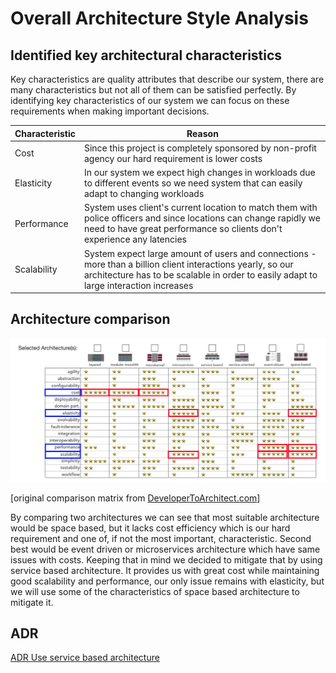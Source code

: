 # Overall Architecture Style Analysis


## Identified key architectural characteristics

Key characteristics are quality attributes that describe our system, there are many characteristics but not all of them can be satisfied perfectly. By identifying key characteristics of our system we can focus on these requirements when making important decisions.

| Characteristic | Reason                                                                                                                                                                                                              |
| -------------  |---------------------------------------------------------------------------------------------------------------------------------------------------------------------------------------------------------------------|
| Cost           | Since this project is completely sponsored by non-profit agency our hard requirement is lower costs                                                                                                                 |
| Elasticity     | In our system we expect high changes in workloads due to different events so we need system that can easily adapt to changing workloads                                                                             |
| Performance    | System uses client's current location to match them with police officers and since locations can change rapidly we need to have great performance so clients don't experience any latencies                         |
| Scalability    | System expect large amount of users and connections - more than a billion client interactions yearly, so our architecture has to be scalable in order to easily adapt to large interaction increases                |

## Architecture comparison

![Architecture characteristics](diagrams/pictures/architecture-characteristics.png)

[original comparison matrix from [DeveloperToArchitect.com](https://www.developertoarchitect.com/downloads/worksheets.html)]

By comparing two architectures we can see that most suitable architecture would be space based, but it lacks cost efficiency which is our hard requirement and 
one of, if not the most important, characteristic. Second best would be event driven or microservices architecture which have same issues with costs. Keeping 
that in mind we decided to mitigate that by using service based architecture. It provides us with great cost while maintaining good scalability and performance, 
our only issue remains with elasticity, but we will use some of the characteristics of space based architecture to mitigate it.

## ADR

[ADR Use service based architecture](./ADRs/ADR-001.md)
